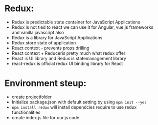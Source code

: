 # Redux:

+ Redux is predictable state container for JavaScript Applications
+ Redux is not tied to react we can use it for Angular,  vue.js frameworks and vanilla javascript also
+ Redux is a library for JavaScript Applications
+ Redux store state of application
+ React context - prevents props drilling
+ React context + Reduceris pretty much what redux offer
+ React is UI library and Redux is statemanagement library
+ react-redux is official redux UI binding library for React

Environment steup:
==================
+ create projectfolder
+ Initialize package.json with default setting by using `npm init --yes`
+ `npm install redux` will install dependcies require to use redux functionalities
+ create index.js file for our js code